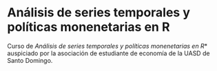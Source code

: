 # Análisis de series temporales y políticas monenetarias en R
Curso de *Análisis de series temporales y políticas monenetarias en R** auspiciado por la asociación de estudiante de economía de la UASD de Santo Domingo.
